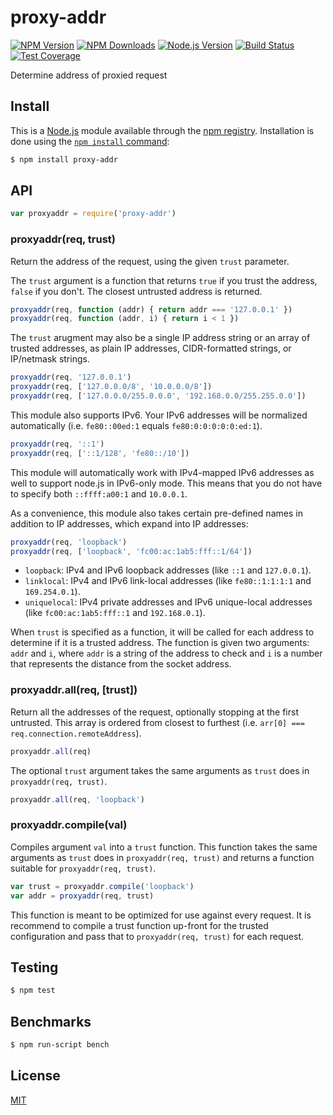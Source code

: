 # proxy-addr

[![NPM Version][npm-version-image]][npm-url]
[![NPM Downloads][npm-downloads-image]][npm-url]
[![Node.js Version][node-image]][node-url]
[![Build Status][travis-image]][travis-url]
[![Test Coverage][coveralls-image]][coveralls-url]

Determine address of proxied request

## Install

This is a [Node.js](https://nodejs.org/en/) module available through the
[npm registry](https://www.npmjs.com/). Installation is done using the
[`npm install` command](https://docs.npmjs.com/getting-started/installing-npm-packages-locally):

```sh
$ npm install proxy-addr
```

## API

<!-- eslint-disable no-unused-vars -->

```js
var proxyaddr = require('proxy-addr')
```

### proxyaddr(req, trust)

Return the address of the request, using the given `trust` parameter.

The `trust` argument is a function that returns `true` if you trust the address, `false` if you don't. The closest
untrusted address is returned.

<!-- eslint-disable no-undef -->

```js
proxyaddr(req, function (addr) { return addr === '127.0.0.1' })
proxyaddr(req, function (addr, i) { return i < 1 })
```

The `trust` arugment may also be a single IP address string or an array of trusted addresses, as plain IP addresses,
CIDR-formatted strings, or IP/netmask strings.

<!-- eslint-disable no-undef -->

```js
proxyaddr(req, '127.0.0.1')
proxyaddr(req, ['127.0.0.0/8', '10.0.0.0/8'])
proxyaddr(req, ['127.0.0.0/255.0.0.0', '192.168.0.0/255.255.0.0'])
```

This module also supports IPv6. Your IPv6 addresses will be normalized automatically (i.e. `fe80::00ed:1`
equals `fe80:0:0:0:0:0:ed:1`).

<!-- eslint-disable no-undef -->

```js
proxyaddr(req, '::1')
proxyaddr(req, ['::1/128', 'fe80::/10'])
```

This module will automatically work with IPv4-mapped IPv6 addresses as well to support node.js in IPv6-only mode. This
means that you do not have to specify both `::ffff:a00:1` and `10.0.0.1`.

As a convenience, this module also takes certain pre-defined names in addition to IP addresses, which expand into IP
addresses:

<!-- eslint-disable no-undef -->

```js
proxyaddr(req, 'loopback')
proxyaddr(req, ['loopback', 'fc00:ac:1ab5:fff::1/64'])
```

* `loopback`: IPv4 and IPv6 loopback addresses (like `::1` and
  `127.0.0.1`).
* `linklocal`: IPv4 and IPv6 link-local addresses (like
  `fe80::1:1:1:1` and `169.254.0.1`).
* `uniquelocal`: IPv4 private addresses and IPv6 unique-local addresses (like `fc00:ac:1ab5:fff::1` and `192.168.0.1`).

When `trust` is specified as a function, it will be called for each address to determine if it is a trusted address. The
function is given two arguments: `addr` and `i`, where `addr` is a string of the address to check and `i` is a number
that represents the distance from the socket address.

### proxyaddr.all(req, [trust])

Return all the addresses of the request, optionally stopping at the first untrusted. This array is ordered from closest
to furthest
(i.e. `arr[0] === req.connection.remoteAddress`).

<!-- eslint-disable no-undef -->

```js
proxyaddr.all(req)
```

The optional `trust` argument takes the same arguments as `trust`
does in `proxyaddr(req, trust)`.

<!-- eslint-disable no-undef -->

```js
proxyaddr.all(req, 'loopback')
```

### proxyaddr.compile(val)

Compiles argument `val` into a `trust` function. This function takes the same arguments as `trust` does
in `proxyaddr(req, trust)` and returns a function suitable for `proxyaddr(req, trust)`.

<!-- eslint-disable no-undef, no-unused-vars -->

```js
var trust = proxyaddr.compile('loopback')
var addr = proxyaddr(req, trust)
```

This function is meant to be optimized for use against every request. It is recommend to compile a trust function
up-front for the trusted configuration and pass that to `proxyaddr(req, trust)` for each request.

## Testing

```sh
$ npm test
```

## Benchmarks

```sh
$ npm run-script bench
```

## License

[MIT](LICENSE)

[coveralls-image]: https://badgen.net/coveralls/c/github/jshttp/proxy-addr/master

[coveralls-url]: https://coveralls.io/r/jshttp/proxy-addr?branch=master

[node-image]: https://badgen.net/npm/node/proxy-addr

[node-url]: https://nodejs.org/en/download

[npm-downloads-image]: https://badgen.net/npm/dm/proxy-addr

[npm-url]: https://npmjs.org/package/proxy-addr

[npm-version-image]: https://badgen.net/npm/v/proxy-addr

[travis-image]: https://badgen.net/travis/jshttp/proxy-addr/master

[travis-url]: https://travis-ci.org/jshttp/proxy-addr
